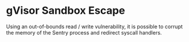 # gVisor Sandbox Escape

Using an out-of-bounds read / write vulnerability, it is possible to corrupt the memory of the Sentry process and redirect syscall handlers.

